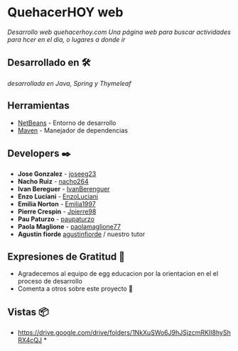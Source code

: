 # QuehacerHOY web

_Desarrollo web quehacerhoy.com Una página web para buscar actividades para hcer en el dia, o lugares a donde ir_

## Desarrollado en 🛠️
_desarrollada en Java, Spring y Thymeleaf_


## Herramientas

* [NetBeans](https://netbeans.org/) - Entorno de desarrollo
* [Maven](https://maven.apache.org/) - Manejador de dependencias

## Developers ✒️

* **Jose Gonzalez** -  [joseeg23](https://github.com/joseeg23)
* **Nacho Ruiz** - [nacho264](https://github.com/nacho264)
* **Ivan Bereguer** - [IvanBerenguer](https://github.com/IvanBerenguer)
* **Enzo Luciani** - [EnzoLuciani](https://github.com/EnzoLuciani)
* **Emilia Norton** - [Emilia1997](https://github.com/Emilia1997)
* **Pierre Crespin** - [Jpierre98](https://github.com/Jpierre98)
* **Pau Paturzo** - [paupaturzo](https://github.com/paupaturzo)
* **Paola Maglione** - [paolamaglione77](https://github.com/paolamaglione77)
* **Agustin fiorde**  [agustinfiorde](https://github.com/agustinfiorde/agustinfiorde) / nuestro tutor


## Expresiones de Gratitud 🎁
* Agradecemos al equipo de egg educacion por la orientacion en el el proceso de desarrollo
* Comenta a otros sobre este proyecto 📢

## Vistas 📦
 * https://drive.google.com/drive/folders/1NkXuSWo6J9hJSjzcmRKII8hyShRX4cQJ *
